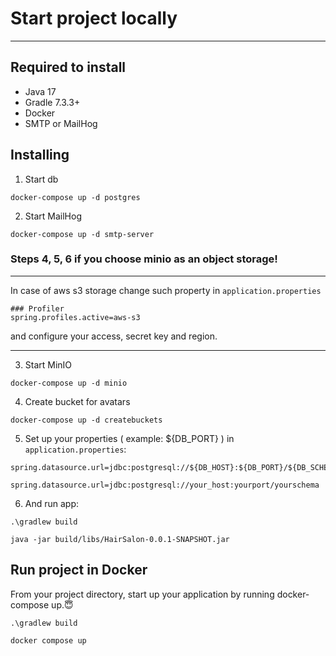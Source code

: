 # Start project locally

---

## Required to install
* Java 17
* Gradle 7.3.3+
* Docker
* SMTP or MailHog

## Installing

1. Start db
```shell
docker-compose up -d postgres
```

2. Start MailHog
```shell
docker-compose up -d smtp-server
```


### Steps 4, 5, 6 if you choose minio as an object storage! 

---
In case of aws s3 storage change such property in `application.properties`

```properties
### Profiler
spring.profiles.active=aws-s3
```

and configure your access, secret key and region.

---


3. Start MinIO 
```shell
docker-compose up -d minio
```

4. Create bucket for avatars
```shell
docker-compose up -d createbuckets
```

5. Set up your properties ( example: ${DB_PORT} ) in `application.properties`: 
```properties
spring.datasource.url=jdbc:postgresql://${DB_HOST}:${DB_PORT}/${DB_SCHEMA}
```
```properties
spring.datasource.url=jdbc:postgresql://your_host:yourport/yourschema
```

6. And run app:
```shell
.\gradlew build
```
```shell
java -jar build/libs/HairSalon-0.0.1-SNAPSHOT.jar
```

## Run project in Docker
From your project directory, start up your application by running docker-compose up.😇
```shell
.\gradlew build
```
```shell
docker compose up
```